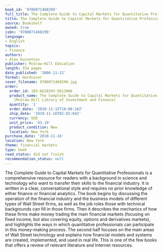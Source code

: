 ```yaml
---
book_id: '9780071468299'
full_title: The Complete Guide to Capital Markets for Quantitative Professionals
title: The Complete Guide to Capital Markets for Quantitative Professionals
source: Bookshelf
owned: true
isbn: '9780071468299'
language:
- English
topics:
- Finance
authors:
- Alex Kuznetsov
publisher: McGraw-Hill Education
length: 554 pages
date_published: '2006-11-22'
format: Hardcover
cover_filename: 9780071468299.jpg
order:
  order_id: 103-6628293-5613866
  product_name: The Complete Guide to Capital Markets for Quantitative Professionals
    (McGraw-Hill Library of Investment and Finance)
  quantity: '1'
  order_date: '2010-11-15T18:08:16Z'
  ship_date: '2010-11-16T02:02:04Z'
  currency: USD
  unit_price: '43.19'
  product_condition: New
  location: New York
purchase_date: '2010-11-16'
location: New York
theme: financial markets
type: book
read_status: did not finish
recommendation_status: null
---
```

The Complete Guide to Capital Markets for Quantitative Professionals is a comprehensive resource for readers with a background in science and technology who want to transfer their skills to the financial industry.
It is written in a clear, conversational style and requires no prior knowledge of either finance or financial analytics. The book begins by discussing the operation of the financial industry and the business models of different types of Wall Street firms, as well as the job roles those with technical backgrounds can fill in those firms. Then it describes the mechanics of how these firms make money trading the main financial markets (focusing on fixed income, but also covering equity, options and derivatives markets), and highlights the ways in which quantitative professionals can participate in this money-making process. The second half focuses on the main areas of Wall Street technology and explains how financial models and systems are created, implemented, and used in real life. This is one of the few books that offers a review of relevant literature and Internet resources.
